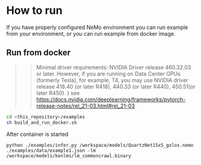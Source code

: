 # How to run

If you have properly configured NeMo environment you can run example from your environment, or you can run example from docker image.

## Run from docker

>> Minimal driver requirements: NVIDIA Driver release 460.32.03 or later. However, if you are running on Data Center GPUs (formerly Tesla), for example, T4, you may use NVIDIA driver release 418.40 (or later R418), 440.33 (or later R440), 450.51(or later R450). ) see https://docs.nvidia.com/deeplearning/frameworks/pytorch-release-notes/rel_21-03.html#rel_21-03

```bash
cd <this_repository>/examples 
sh build_and_run_docker.sh 
```

After container is started

```
python ./examples/infer.py /workspace/models/QuartzNet15x5_golos.nemo ./examples/data/example1.json -lm /workspace/models/kenlms/lm_commoncrawl.binary
```